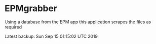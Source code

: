 # EPMgrabber
Using a database from the EPM app this application scrapes the files as required


Latest backup: Sun Sep 15 01:15:02 UTC 2019
